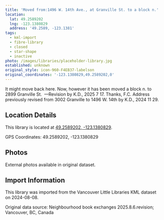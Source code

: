 ```yaml
---
title: 'Moved from:1496 W. 14th Ave., at Granville St. to a block n.'
location:
  lat: 49.2589202
  lng: -123.1380829
  address: '49.2589, -123.1381'
tags:
  - kml-import
  - fibre-library
  - closed
  - star-shape
  - inactive
photo: /images/libraries/placeholder-library.jpg
established: unknown
original_style: icon-960-F4EB37-labelson
original_coordinates: '-123.1380829,49.2589202,0'
---
```

It might move back here.
Now, however it has been moved a block n. to
2899 Granville St. 
—Revision by K.D., 2025 7 17. Thanks, F.C.
Address previously revised from 3002 Granville to 1496 W. 14th by K.D., 2024 11 29.

## Location Details

This library is located at [49.2589202, -123.1380829](https://www.google.com/maps?q=49.2589202,-123.1380829).

GPS Coordinates: 49.2589202, -123.1380829

## Photos

External photos available in original dataset.

## Import Information

This library was imported from the Vancouver Little Libraries KML dataset on 2024-08-08.

Original data source: Neighbourhood book exchanges 2025.8.6.revision; Vancouver, BC, Canada
